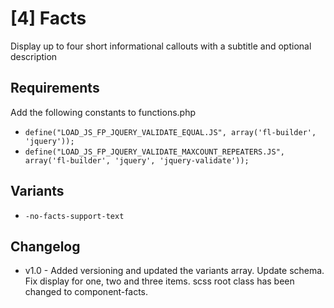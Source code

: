 # [4] Facts

Display up to four short informational callouts with a subtitle and optional description

## Requirements

Add the following constants to functions.php

- `define("LOAD_JS_FP_JQUERY_VALIDATE_EQUAL.JS", array('fl-builder', 'jquery'));`
- `define("LOAD_JS_FP_JQUERY_VALIDATE_MAXCOUNT_REPEATERS.JS", array('fl-builder', 'jquery', 'jquery-validate'));`

## Variants

- `-no-facts-support-text`


## Changelog

- v1.0 - Added versioning and updated the variants array. Update schema. Fix display for one, two and three items. scss root class has been changed to component-facts.